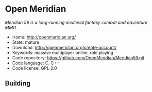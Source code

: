 # Open Meridian

_Meridian 59 is a long-running medieval fantasy combat and adventure MMO._

- Home: http://openmeridian.org/
- State: mature
- Download: http://openmeridian.org/create-account/
- Keywords: massive multiplayer online, role playing
- Code repository: https://github.com/OpenMeridian/Meridian59.git
- Code language: C, C++
- Code license: GPL-2.0

## Building


